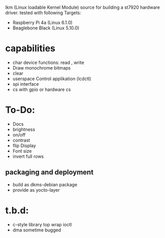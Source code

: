 lkm (Linux loadable Kernel Module) source for building a st7920 hardware driver. 
tested with following Targets:
- Raspberry Pi 4a (Linux 6.1.0)
- Beaglebone Black (Linux 5.10.0)

# capabilities
- char device functions: read , write
- Draw monochrome bitmaps 
- clear
- userspace Control applikation (lcdctl)
- spi interface
- cs with gpio or hardware cs
 
# To-Do:
- Docs 
- brightness
- on/off
- contrast
- flip Display
- Font size
- invert full rows
## packaging and deployment
- build as dkms-debian package
- provide as yocto-layer

# t.b.d:
- c-style library top wrap ioctl
- dma sometime bugged